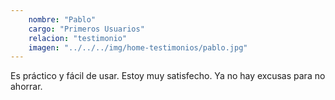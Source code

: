 ```yaml
---
    nombre: "Pablo"
    cargo: "Primeros Usuarios"
    relacion: "testimonio"
    imagen: "../../../img/home-testimonios/pablo.jpg"
---
```


Es práctico y fácil de usar. Estoy muy satisfecho. Ya no hay excusas para no ahorrar.